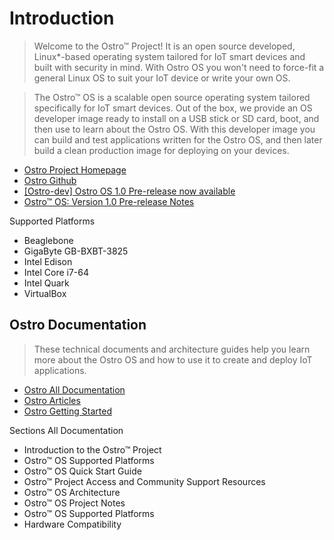 Introduction
==
> Welcome to the Ostro™ Project! It is an open source developed, Linux*-based operating system tailored for IoT smart devices and built with security in mind. With Ostro OS you won't need to force-fit a general Linux OS to suit your IoT device or write your own OS.

> The Ostro™ OS is a scalable open source operating system tailored specifically for IoT smart devices. Out of the box, we provide an OS developer image ready to install on a USB stick or SD card, boot, and then use to learn about the Ostro OS. With this developer image you can build and test applications written for the Ostro OS, and then later build a clean production image for deploying on your devices.

- [Ostro Project Homepage](https://ostroproject.org/)
- [Ostro Github](https://github.com/ostroproject)
- [[Ostro-dev] Ostro OS 1.0 Pre-release now available](https://lists.ostroproject.org/pipermail/ostro-dev/2016-March/000000.html)
- [Ostro™ OS: Version 1.0 Pre-release Notes](https://github.com/ostroproject/ostro-os/releases/tag/v1.0.0-pre)

Supported Platforms

- Beaglebone
- GigaByte GB-BXBT-3825
- Intel Edison
- Intel Core i7-64
- Intel Quark
- VirtualBox

## Ostro Documentation

> These technical documents and architecture guides help you learn more about the Ostro OS and how to use it to create and deploy IoT applications.

- [Ostro All Documentation](https://ostroproject.org/documentation/)
- [Ostro Articles](https://ostroproject.org/documentation/howtos/howtos.html)
- [Ostro Getting Started](https://ostroproject.org/documentation/quick_start/quick_start.html)

Sections All Documentation

- Introduction to the Ostro™ Project
- Ostro™ OS Supported Platforms
- Ostro™ OS Quick Start Guide
- Ostro™ Project Access and Community Support Resources
- Ostro™ OS Architecture
- Ostro™ OS Project Notes
- Ostro™ OS Supported Platforms
- Hardware Compatibility